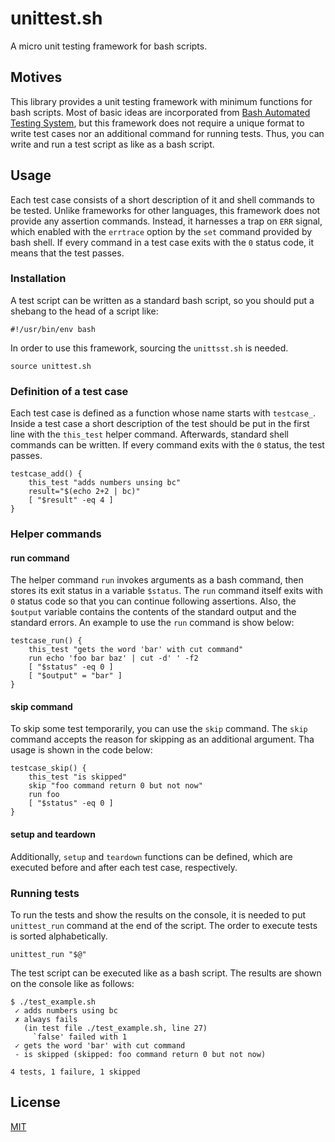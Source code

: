 # unittest.sh

A micro unit testing framework for bash scripts.

## Motives

This library provides a unit testing framework with minimum functions
for bash scripts. Most of basic ideas are incorporated from [Bash
Automated Testing System](https://github.com/sstephenson/bats), but
this framework does not require a unique format to write test cases
nor an additional command for running tests. Thus, you can write and
run a test script as like as a bash script.

## Usage

Each test case consists of a short description of it and shell
commands to be tested. Unlike frameworks for other languages, this
framework does not provide any assertion commands. Instead, it
harnesses a trap on `ERR` signal, which enabled with the `errtrace`
option by the `set` command provided by bash shell. If every command
in a test case exits with the `0` status code, it means that the test
passes.

### Installation

A test script can be written as a standard bash script, so you
should put a shebang to the head of a script like:

``` shell
#!/usr/bin/env bash
```

In order to use this framework, sourcing the `unittsst.sh` is needed.

``` shell
source unittest.sh
```

### Definition of a test case

Each test case is defined as a function whose name starts with
`testcase_`. Inside a test case a short description of the test should
be put in the first line with the `this_test` helper command.
Afterwards, standard shell commands can be written. If every command
exits with the `0` status, the test passes.

``` shell
testcase_add() {
    this_test "adds numbers unsing bc"
    result="$(echo 2+2 | bc)"
    [ "$result" -eq 4 ]
}
```

### Helper commands

#### run command
The helper command `run` invokes arguments as a bash command, then
stores its exit status in a variable `$status`. The `run` command
itself exits with `0` status code so that you can continue following
assertions. Also, the `$output` variable contains the contents of the
standard output and the standard errors. An example to use the `run`
command is show below:

``` shell
testcase_run() {
    this_test "gets the word 'bar' with cut command"
    run echo 'foo bar baz' | cut -d' ' -f2
    [ "$status" -eq 0 ]
    [ "$output" = "bar" ]
}
```

#### skip command

To skip some test temporarily, you can use the `skip` command. The
`skip` command accepts the reason for skipping as an additional
argument. Tha usage is shown in the code below:

``` shell
testcase_skip() {
    this_test "is skipped"
    skip "foo command return 0 but not now"
    run foo
    [ "$status" -eq 0 ]
}
```

#### setup and teardown

Additionally, `setup` and `teardown` functions can be defined, which
are executed before and after each test case, respectively.

### Running tests

To run the tests and show the results on the console, it is needed to
put `unittest_run` command at the end of the script. The order to
execute tests is sorted alphabetically.

``` shell
unittest_run "$@"
```

The test script can be executed like as a bash script. The results are
shown on the console like as follows:

```
$ ./test_example.sh
 ✓ adds numbers using bc
 ✗ always fails
   (in test file ./test_example.sh, line 27)
     `false' failed with 1
 ✓ gets the word 'bar' with cut command
 - is skipped (skipped: foo command return 0 but not now)

4 tests, 1 failure, 1 skipped
```

## License

[MIT](https://choosealicense.com/licenses/mit/)

